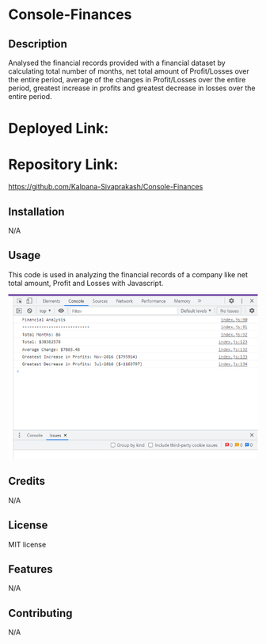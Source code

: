 # Console-Finances

## Description
Analysed the financial records provided with a financial dataset by calculating total number of months, net total amount of Profit/Losses over the entire period, average of the changes in Profit/Losses over the entire period, greatest increase in profits and greatest decrease in losses over the entire period.

# Deployed Link:

# Repository Link:
https://github.com/Kalpana-Sivaprakash/Console-Finances

## Installation
N/A

## Usage  
This code is used in analyzing the financial records of a company like net total amount, Profit and Losses with Javascript.

![screenshot](images/Screenshot.PNG)

## Credits
N/A

## License
MIT license

## Features
N/A

## Contributing
N/A
